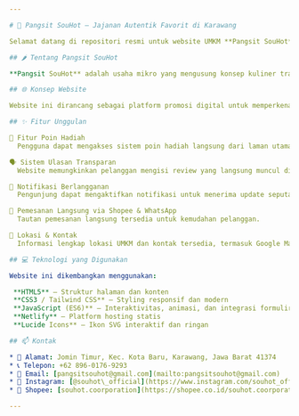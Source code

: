 ```yaml
---

# 🥟 Pangsit SouHot – Jajanan Autentik Favorit di Karawang

Selamat datang di repositori resmi untuk website UMKM **Pangsit SouHot**, penyedia pangsit autentik khas Indonesia yang berbasis di Karawang, Jawa Barat.

## 🌶️ Tentang Pangsit SouHot

**Pangsit SouHot** adalah usaha mikro yang mengusung konsep kuliner tradisional Indonesia dengan sentuhan modern. Kami menyajikan berbagai varian pangsit – baik rebus maupun goreng – serta menu pelengkap seperti mie pangsit dan dimsum ayam yang praktis dan menggugah selera. Semua produk dibuat segar setiap hari dengan bahan berkualitas tinggi.

## 🌐 Konsep Website

Website ini dirancang sebagai platform promosi digital untuk memperkenalkan produk, mengelola interaksi pelanggan, serta memberikan pengalaman kuliner digital yang menarik dan interaktif. Desainnya menggabungkan nuansa modern dengan elemen lokal, menciptakan identitas visual yang kuat untuk merek SouHot.

## ✨ Fitur Unggulan

🎁 Fitur Poin Hadiah
  Pengguna dapat mengakses sistem poin hadiah langsung dari laman utama untuk mendapatkan berbagai penawaran menarik.

🗣️ Sistem Ulasan Transparan
  Website memungkinkan pelanggan mengisi review yang langsung muncul di halaman ulasan — menciptakan kesan jujur, real-time, dan autentik.

🔔 Notifikasi Berlangganan
  Pengunjung dapat mengaktifkan notifikasi untuk menerima update seputar menu baru dan diskon spesial.

🛒 Pemesanan Langsung via Shopee & WhatsApp
  Tautan pemesanan langsung tersedia untuk kemudahan pelanggan.

📍 Lokasi & Kontak
  Informasi lengkap lokasi UMKM dan kontak tersedia, termasuk Google Maps, jam buka, dan media sosial.

## 💻 Teknologi yang Digunakan

Website ini dikembangkan menggunakan:

 **HTML5** – Struktur halaman dan konten
 **CSS3 / Tailwind CSS** – Styling responsif dan modern
 **JavaScript (ES6)** – Interaktivitas, animasi, dan integrasi formulir
 **Netlify** – Platform hosting statis
 **Lucide Icons** – Ikon SVG interaktif dan ringan

## 📫 Kontak

* 📍 Alamat: Jomin Timur, Kec. Kota Baru, Karawang, Jawa Barat 41374
* 📞 Telepon: +62 896-0176-9293
* 📧 Email: [pangsitsouhot@gmail.com](mailto:pangsitsouhot@gmail.com)
* 📸 Instagram: [@souhot\_official](https://www.instagram.com/souhot_official)
* 🛒 Shopee: [souhot.coorporation](https://shopee.co.id/souhot.coorporation)

---
```

